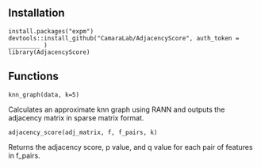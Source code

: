 ## Installation

```
install.packages("expm")
devtools::install_github("CamaraLab/AdjacencyScore", auth_token = _________ )
library(AdjacencyScore)
```

## Functions

```
knn_graph(data, k=5)
```
Calculates an approximate knn graph using RANN and outputs the adjacency matrix in sparse matrix format.

```
adjacency_score(adj_matrix, f, f_pairs, k)
```
Returns the adjacency score, p value, and q value for each pair of features in f_pairs.
